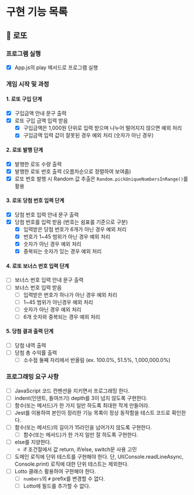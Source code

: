 # 구현 기능 목록

## 🎰 로또

### 프로그램 실행

- [x] App.js의 play 메서드로 프로그램 실행

### 게임 시작 및 과정

#### 1. 로또 구입 단계

- [x] 구입금액 안내 문구 출력
- [x] 로또 구입 금액 입력 받음
  - [x] 구입금액은 1,000원 단위로 입력 받으며 나누어 떨어지지 않으면 예외 처리
  - [x] 구입금액 입력 값이 잘못된 경우 예외 처리 (숫자가 아닌 경우)

#### 2. 로또 발행 단계

- [x] 발행한 로또 수량 출력
- [x] 발행한 로또 번호 출력 (오름차순으로 정렬하여 보여줌)
- [x] 로또 번호 발행 시 Random 값 추출은 `Random.pickUniqueNumbersInRange()`를 활용

#### 3. 로또 당첨 번호 입력 단계

- [x] 당첨 번호 입력 안내 문구 출력
- [x] 당첨 번호를 입력 받음 (번호는 쉼표를 기준으로 구분)
  - [x] 입력받은 당첨 번호가 6개가 아닌 경우 예외 처리
  - [x] 번호가 1~45 범위가 아닌 경우 예외 처리
  - [x] 숫자가 아닌 경우 예외 처리
  - [x] 중복되는 숫자가 있는 경우 예외 처리

#### 4. 로또 보너스 번호 입력 단계

- [ ] 보너스 번호 입력 안내 문구 출력
- [ ] 보너스 번호 입력 받음
  - [ ] 입력받은 번호가 하나가 아닌 경우 예외 처리
  - [ ] 1~45 범위가 아닌경우 예외 처리
  - [ ] 숫자가 아닌 경우 예외 처리
  - [ ] 6개 숫자와 중복되는 경우 예외 처리

#### 5. 당첨 결과 출력 단계

- [ ] 당첨 내역 출력
- [ ] 당첨 총 수익률 출력
  - [ ] 소수점 둘째 자리에서 반올림 (ex. 100.0%, 51.5%, 1,000,000.0%)

### 프로그래밍 요구 사항

- [ ] JavaScript 코드 컨벤션을 지키면서 프로그래밍 한다.
- [ ] indent(인덴트, 들여쓰기) depth를 3이 넘지 않도록 구현한다.
- [ ] 함수(또는 메서드)가 한 가지 일만 하도록 최대한 작게 만들어라.
- [ ] Jest를 이용하여 본인이 정리한 기능 목록이 정상 동작함을 테스트 코드로 확인한다.
- [ ] 함수(또는 메서드)의 길이가 15라인을 넘어가지 않도록 구현한다.
  - [ ] 함수(또는 메서드)가 한 가지 일만 잘 하도록 구현한다.
- [ ] else를 지양한다.
  - if 조건절에서 값 return, if/else, switch문 사용 고민
- [ ] 도메인 로직에 단위 테스트를 구현해야 한다. 단, UI(Console.readLineAsync, Console.print) 로직에 대한 단위 테스트는 제외한다.
- [ ] Lotto 클래스 활용하여 구현해야 한다.
  - [ ] `numbers`의 `#` prefix를 변경할 수 없다.
  - [ ] Lotto에 필드를 추가할 수 없다.
